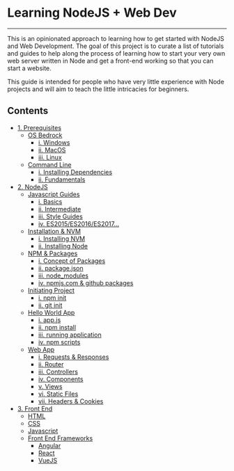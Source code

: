 # Learning NodeJS + Web Dev
---
This is an opinionated approach to learning how to get started with NodeJS and Web Development. The goal of this project is to curate a list of tutorials and guides to help along the process of learning how to start your very own web server written in Node and get a front-end working so that you can start a website.

This guide is intended for people who have very little experience with Node projects and will aim to teach the little intricacies for beginners.

## Contents
- [1. Prerequisites]()
  - [OS Bedrock]()
    - [i. Windows]()
    - [ii. MacOS]()
    - [iii. Linux ]()
  - [Command Line]()
    - [i. Installing Dependencies]()
    - [ii. Fundamentals]()
- [2. NodeJS]()
  - [Javascript Guides]()
    - [i. Basics]()
    - [ii. Intermediate]()
    - [iii. Style Guides]()
    - [iv. ES2015/ES2016/ES2017...]()
  - [Installation & NVM]()
    - [i. Installing NVM]()
    - [ii. Installing Node]()
  - [NPM & Packages]()
    - [i. Concept of Packages]()
    - [ii. package.json]()
    - [iii. node_modules]()
    - [iv. npmjs.com & github packages]()
  - [Initiating Project]()
    - [i. npm init]()
    - [ii. git init]()
  - [Hello World App]()
    - [i. app.js]()
    - [ii. npm install ]()
    - [iii. running application]()
    - [iv. npm scripts]()
  - [Web App]()
    - [i. Requests & Responses]()
    - [ii. Router]()
    - [iii. Controllers]()
    - [iv. Components]()
    - [v. Views]()
    - [vi. Static Files]()
    - [vii. Headers & Cookies]()
- [3. Front End]()
  - [HTML]()
  - [CSS]()
  - [Javascript]()
  - [Front End Frameworks]()
    - [Angular]()
    - [React]()
    - [VueJS]()
    
  
